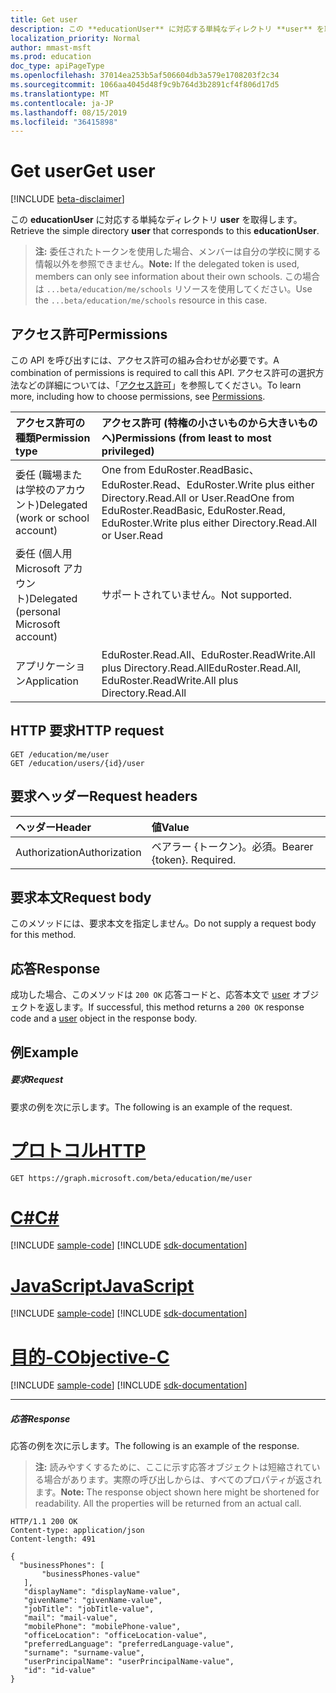 ```yaml
---
title: Get user
description: この **educationUser** に対応する単純なディレクトリ **user** を取得します。
localization_priority: Normal
author: mmast-msft
ms.prod: education
doc_type: apiPageType
ms.openlocfilehash: 37014ea253b5af506604db3a579e1708203f2c34
ms.sourcegitcommit: 1066aa4045d48f9c9b764d3b2891cf4f806d17d5
ms.translationtype: MT
ms.contentlocale: ja-JP
ms.lasthandoff: 08/15/2019
ms.locfileid: "36415898"
---
```

# <a name="get-user"></a><span data-ttu-id="817c3-103">Get user</span><span class="sxs-lookup"><span data-stu-id="817c3-103">Get user</span></span>

[!INCLUDE [beta-disclaimer](../../includes/beta-disclaimer.md)]

<span data-ttu-id="817c3-104">この **educationUser** に対応する単純なディレクトリ **user** を取得します。</span><span class="sxs-lookup"><span data-stu-id="817c3-104">Retrieve the simple directory **user** that corresponds to this **educationUser**.</span></span>

><span data-ttu-id="817c3-105">**注:** 委任されたトークンを使用した場合、メンバーは自分の学校に関する情報以外を参照できません。</span><span class="sxs-lookup"><span data-stu-id="817c3-105">**Note:** If the delegated token is used, members can only see information about their own schools.</span></span> <span data-ttu-id="817c3-106">この場合は `...beta/education/me/schools` リソースを使用してください。</span><span class="sxs-lookup"><span data-stu-id="817c3-106">Use the `...beta/education/me/schools` resource in this case.</span></span>

## <a name="permissions"></a><span data-ttu-id="817c3-107">アクセス許可</span><span class="sxs-lookup"><span data-stu-id="817c3-107">Permissions</span></span>
<span data-ttu-id="817c3-108">この API を呼び出すには、アクセス許可の組み合わせが必要です。</span><span class="sxs-lookup"><span data-stu-id="817c3-108">A combination of permissions is required to call this API.</span></span> <span data-ttu-id="817c3-109">アクセス許可の選択方法などの詳細については、「[アクセス許可](/graph/permissions-reference)」を参照してください。</span><span class="sxs-lookup"><span data-stu-id="817c3-109">To learn more, including how to choose permissions, see [Permissions](/graph/permissions-reference).</span></span>

|<span data-ttu-id="817c3-110">アクセス許可の種類</span><span class="sxs-lookup"><span data-stu-id="817c3-110">Permission type</span></span>      | <span data-ttu-id="817c3-111">アクセス許可 (特権の小さいものから大きいものへ)</span><span class="sxs-lookup"><span data-stu-id="817c3-111">Permissions (from least to most privileged)</span></span>              |
|:--------------------|:---------------------------------------------------------|
|<span data-ttu-id="817c3-112">委任 (職場または学校のアカウント)</span><span class="sxs-lookup"><span data-stu-id="817c3-112">Delegated (work or school account)</span></span> |  <span data-ttu-id="817c3-113">One from EduRoster.ReadBasic、EduRoster.Read、EduRoster.Write plus either Directory.Read.All or User.Read</span><span class="sxs-lookup"><span data-stu-id="817c3-113">One from EduRoster.ReadBasic, EduRoster.Read, EduRoster.Write plus either Directory.Read.All or User.Read</span></span>|
|<span data-ttu-id="817c3-114">委任 (個人用 Microsoft アカウント)</span><span class="sxs-lookup"><span data-stu-id="817c3-114">Delegated (personal Microsoft account)</span></span> |  <span data-ttu-id="817c3-115">サポートされていません。</span><span class="sxs-lookup"><span data-stu-id="817c3-115">Not supported.</span></span>  |
|<span data-ttu-id="817c3-116">アプリケーション</span><span class="sxs-lookup"><span data-stu-id="817c3-116">Application</span></span> | <span data-ttu-id="817c3-117">EduRoster.Read.All、EduRoster.ReadWrite.All plus Directory.Read.All</span><span class="sxs-lookup"><span data-stu-id="817c3-117">EduRoster.Read.All, EduRoster.ReadWrite.All plus Directory.Read.All</span></span>| 

## <a name="http-request"></a><span data-ttu-id="817c3-118">HTTP 要求</span><span class="sxs-lookup"><span data-stu-id="817c3-118">HTTP request</span></span>
<!-- { "blockType": "ignored" } -->
```http
GET /education/me/user
GET /education/users/{id}/user
```
## <a name="request-headers"></a><span data-ttu-id="817c3-119">要求ヘッダー</span><span class="sxs-lookup"><span data-stu-id="817c3-119">Request headers</span></span>
| <span data-ttu-id="817c3-120">ヘッダー</span><span class="sxs-lookup"><span data-stu-id="817c3-120">Header</span></span>       | <span data-ttu-id="817c3-121">値</span><span class="sxs-lookup"><span data-stu-id="817c3-121">Value</span></span> |
|:---------------|:--------|
| <span data-ttu-id="817c3-122">Authorization</span><span class="sxs-lookup"><span data-stu-id="817c3-122">Authorization</span></span>  | <span data-ttu-id="817c3-p103">ベアラー {トークン}。必須。</span><span class="sxs-lookup"><span data-stu-id="817c3-p103">Bearer {token}. Required.</span></span>  |

## <a name="request-body"></a><span data-ttu-id="817c3-125">要求本文</span><span class="sxs-lookup"><span data-stu-id="817c3-125">Request body</span></span>
<span data-ttu-id="817c3-126">このメソッドには、要求本文を指定しません。</span><span class="sxs-lookup"><span data-stu-id="817c3-126">Do not supply a request body for this method.</span></span>
## <a name="response"></a><span data-ttu-id="817c3-127">応答</span><span class="sxs-lookup"><span data-stu-id="817c3-127">Response</span></span>
<span data-ttu-id="817c3-128">成功した場合、このメソッドは `200 OK` 応答コードと、応答本文で [user](../resources/user.md) オブジェクトを返します。</span><span class="sxs-lookup"><span data-stu-id="817c3-128">If successful, this method returns a `200 OK` response code and a [user](../resources/user.md) object in the response body.</span></span>
## <a name="example"></a><span data-ttu-id="817c3-129">例</span><span class="sxs-lookup"><span data-stu-id="817c3-129">Example</span></span>
##### <a name="request"></a><span data-ttu-id="817c3-130">要求</span><span class="sxs-lookup"><span data-stu-id="817c3-130">Request</span></span>
<span data-ttu-id="817c3-131">要求の例を次に示します。</span><span class="sxs-lookup"><span data-stu-id="817c3-131">The following is an example of the request.</span></span>

# <a name="httptabhttp"></a>[<span data-ttu-id="817c3-132">プロトコル</span><span class="sxs-lookup"><span data-stu-id="817c3-132">HTTP</span></span>](#tab/http)
<!-- {
  "blockType": "request",
  "name": "get_educationuser"
}-->
```http
GET https://graph.microsoft.com/beta/education/me/user
```
# <a name="ctabcsharp"></a>[<span data-ttu-id="817c3-133">C#</span><span class="sxs-lookup"><span data-stu-id="817c3-133">C#</span></span>](#tab/csharp)
[!INCLUDE [sample-code](../includes/snippets/csharp/get-educationuser-csharp-snippets.md)]
[!INCLUDE [sdk-documentation](../includes/snippets/snippets-sdk-documentation-link.md)]

# <a name="javascripttabjavascript"></a>[<span data-ttu-id="817c3-134">JavaScript</span><span class="sxs-lookup"><span data-stu-id="817c3-134">JavaScript</span></span>](#tab/javascript)
[!INCLUDE [sample-code](../includes/snippets/javascript/get-educationuser-javascript-snippets.md)]
[!INCLUDE [sdk-documentation](../includes/snippets/snippets-sdk-documentation-link.md)]

# <a name="objective-ctabobjc"></a>[<span data-ttu-id="817c3-135">目的-C</span><span class="sxs-lookup"><span data-stu-id="817c3-135">Objective-C</span></span>](#tab/objc)
[!INCLUDE [sample-code](../includes/snippets/objc/get-educationuser-objc-snippets.md)]
[!INCLUDE [sdk-documentation](../includes/snippets/snippets-sdk-documentation-link.md)]

---

##### <a name="response"></a><span data-ttu-id="817c3-136">応答</span><span class="sxs-lookup"><span data-stu-id="817c3-136">Response</span></span>
<span data-ttu-id="817c3-137">応答の例を次に示します。</span><span class="sxs-lookup"><span data-stu-id="817c3-137">The following is an example of the response.</span></span> 

><span data-ttu-id="817c3-p104">**注:** 読みやすくするために、ここに示す応答オブジェクトは短縮されている場合があります。実際の呼び出しからは、すべてのプロパティが返されます。</span><span class="sxs-lookup"><span data-stu-id="817c3-p104">**Note:** The response object shown here might be shortened for readability. All the properties will be returned from an actual call.</span></span>

<!-- {
  "blockType": "response",
  "truncated": true,
  "@odata.type": "microsoft.graph.user",
  "isCollection": false
} -->
```http
HTTP/1.1 200 OK
Content-type: application/json
Content-length: 491

{
  "businessPhones": [
       "businessPhones-value"
   ],
   "displayName": "displayName-value",
   "givenName": "givenName-value",
   "jobTitle": "jobTitle-value",
   "mail": "mail-value",
   "mobilePhone": "mobilePhone-value",
   "officeLocation": "officeLocation-value",
   "preferredLanguage": "preferredLanguage-value",
   "surname": "surname-value",
   "userPrincipalName": "userPrincipalName-value",
   "id": "id-value"
}
```

<!-- uuid: FC4AAF57-A0ED-4899-B104-A8B89B72AD5A
2015-10-25 14:57:30 UTC -->
<!--
{
  "type": "#page.annotation",
  "description": "Get user",
  "keywords": "",
  "section": "documentation",
  "tocPath": "",
  "suppressions": [
  ]
}
-->
